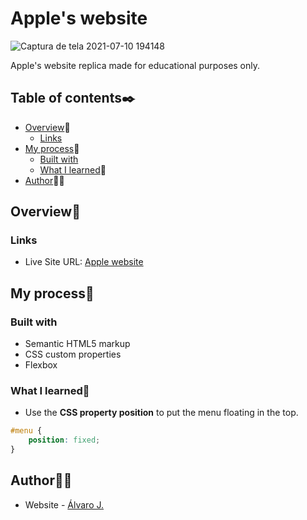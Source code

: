 # Apple's website
![Captura de tela 2021-07-10 194148](https://user-images.githubusercontent.com/86482525/125178001-e9ef3e80-e1b6-11eb-9bd3-f415c7f50637.png)

Apple's website replica made for educational purposes only.

## Table of contents✒️

- [Overview](#overview)🎯
  - [Links](#links)
- [My process](#my-process)🧩
  - [Built with](#built-with)
  - [What I learned](#what-i-learned)📝
- [Author](#author)🙋🏻

## Overview🎯

### Links

- Live Site URL: [Apple website](https://alvaro-j.github.io/apple-site/)

## My process🧩

### Built with

- Semantic HTML5 markup
- CSS custom properties
- Flexbox

### What I learned📝

- Use the <b>CSS property position</b> to put the menu floating in the top.
```css
#menu {
    position: fixed;
}
```

## Author🙋🏻

- Website - [Álvaro J.](https://www.github.com/alvaro-j/)
